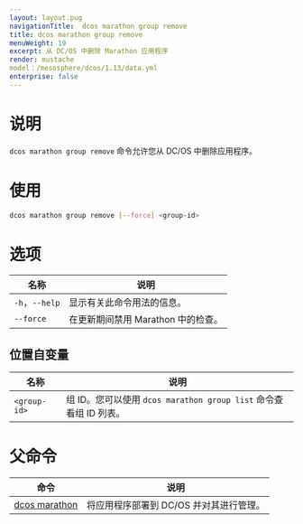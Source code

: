 ```yaml
---
layout: layout.pug
navigationTitle:  dcos marathon group remove
title: dcos marathon group remove
menuWeight: 19
excerpt: 从 DC/OS 中删除 Marathon 应用程序
render: mustache
model：/mesosphere/dcos/1.13/data.yml
enterprise: false
---
```


# 说明

`dcos marathon group remove` 命令允许您从 DC/OS 中删除应用程序。

# 使用

```bash
dcos marathon group remove [--force] <group-id>
```

# 选项

| 名称 | 说明 |
|---------|-------------|
| `-h`，`--help` | 显示有关此命令用法的信息。 |
| `--force` | 在更新期间禁用 Marathon 中的检查。|

## 位置自变量

| 名称 | 说明 |
|---------|-------------|
| `<group-id>` | 组 ID。您可以使用 `dcos marathon group list` 命令查看组 ID 列表。|

# 父命令

| 命令 | 说明 |
|---------|-------------|
| [dcos marathon](/mesosphere/dcos/1.13/cli/command-reference/dcos-marathon/) | 将应用程序部署到 DC/OS 并对其进行管理。|

